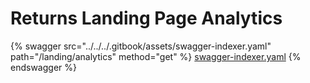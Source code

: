 # Returns Landing Page Analytics

{% swagger src="../../../.gitbook/assets/swagger-indexer.yaml" path="/landing/analytics" method="get" %}
[swagger-indexer.yaml](../../../.gitbook/assets/swagger-indexer.yaml)
{% endswagger %}
